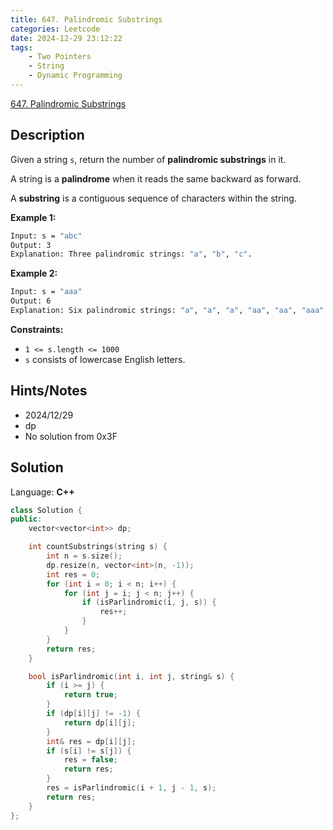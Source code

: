 ```yaml
---
title: 647. Palindromic Substrings
categories: Leetcode
date: 2024-12-29 23:12:22
tags:
    - Two Pointers
    - String
    - Dynamic Programming
---
```


[647. Palindromic Substrings](https://leetcode.com/problems/palindromic-substrings/description/?envType=problem-list-v2&envId=plakya4j)

## Description

Given a string `s`, return the number of **palindromic substrings**  in it.

A string is a **palindrome**  when it reads the same backward as forward.

A **substring**  is a contiguous sequence of characters within the string.

**Example 1:**

```bash
Input: s = "abc"
Output: 3
Explanation: Three palindromic strings: "a", "b", "c".
```

**Example 2:**

```bash
Input: s = "aaa"
Output: 6
Explanation: Six palindromic strings: "a", "a", "a", "aa", "aa", "aaa".
```

**Constraints:**

- `1 <= s.length <= 1000`
- `s` consists of lowercase English letters.

## Hints/Notes

- 2024/12/29
- dp
- No solution from 0x3F

## Solution

Language: **C++**

```C++
class Solution {
public:
    vector<vector<int>> dp;

    int countSubstrings(string s) {
        int n = s.size();
        dp.resize(n, vector<int>(n, -1));
        int res = 0;
        for (int i = 0; i < n; i++) {
            for (int j = i; j < n; j++) {
                if (isParlindromic(i, j, s)) {
                    res++;
                }
            }
        }
        return res;
    }

    bool isParlindromic(int i, int j, string& s) {
        if (i >= j) {
            return true;
        }
        if (dp[i][j] != -1) {
            return dp[i][j];
        }
        int& res = dp[i][j];
        if (s[i] != s[j]) {
            res = false;
            return res;
        }
        res = isParlindromic(i + 1, j - 1, s);
        return res;
    }
};
```
